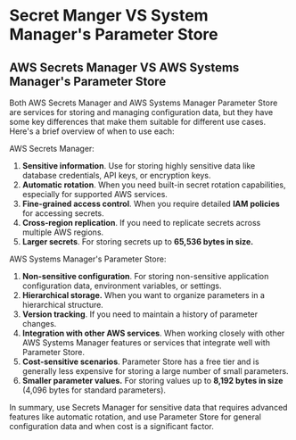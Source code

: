# Secret Manger VS System Manager's Parameter Store

## AWS Secrets Manager VS AWS Systems Manager's Parameter Store&#x20;

Both AWS Secrets Manager and AWS Systems Manager Parameter Store are services for storing and managing configuration data, but they have some key differences that make them suitable for different use cases. Here's a brief overview of when to use each:

AWS Secrets Manager:

1. **Sensitive information**. Use for storing highly sensitive data like database credentials, API keys, or encryption keys.
2. **Automatic rotation**. When you need built-in secret rotation capabilities, especially for supported AWS services.
3. **Fine-grained access control**. When you require detailed **IAM policies** for accessing secrets.
4. **Cross-region replication**. If you need to replicate secrets across multiple AWS regions.
5. **Larger secrets**. For storing secrets up to **65,536 bytes in size.**

AWS Systems Manager's Parameter Store:

1. **Non-sensitive configuration**. For storing non-sensitive application configuration data, environment variables, or settings.
2. **Hierarchical storage.** When you want to organize parameters in a hierarchical structure.
3. **Version tracking**. If you need to maintain a history of parameter changes.
4. **Integration with other AWS services**. When working closely with other AWS Systems Manager features or services that integrate well with Parameter Store.
5. **Cost-sensitive scenarios**. Parameter Store has a free tier and is generally less expensive for storing a large number of small parameters.
6. **Smaller parameter values.** For storing values up to **8,192 bytes in size** (4,096 bytes for standard parameters).

In summary, use Secrets Manager for sensitive data that requires advanced features like automatic rotation, and use Parameter Store for general configuration data and when cost is a significant factor.
